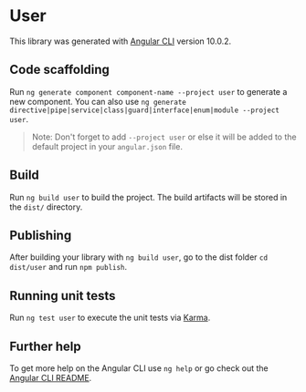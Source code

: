 # User

This library was generated with [Angular CLI](https://github.com/angular/angular-cli) version 10.0.2.

## Code scaffolding

Run `ng generate component component-name --project user` to generate a new component. You can also use `ng generate directive|pipe|service|class|guard|interface|enum|module --project user`.
> Note: Don't forget to add `--project user` or else it will be added to the default project in your `angular.json` file. 

## Build

Run `ng build user` to build the project. The build artifacts will be stored in the `dist/` directory.

## Publishing

After building your library with `ng build user`, go to the dist folder `cd dist/user` and run `npm publish`.

## Running unit tests

Run `ng test user` to execute the unit tests via [Karma](https://karma-runner.github.io).

## Further help

To get more help on the Angular CLI use `ng help` or go check out the [Angular CLI README](https://github.com/angular/angular-cli/blob/master/README.md).
